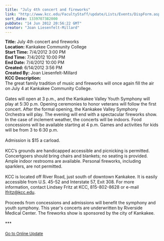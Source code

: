 ```yaml
---
title: "July 4th concert and fireworks"
link: "http://www.kcc.edu/FacultyStaff/update/Lists/Events/DispForm.aspx?ID=276"
sort_date: 1339707382000
pubDate: "14 Jun 2012 20:56:22 GMT"
creator: "Joan Liesenfelt-Millard"
---
```


<div><b>Title:</b> July 4th concert and fireworks</div>
<div><b>Location:</b> Kankakee Community College</div>
<div><b>Start Time:</b> 7/4/2012 3:00 PM</div>
<div><b>End Time:</b> 7/4/2012 10:00 PM</div>
<div><b>End Date:</b> 7/4/2012 10:00 PM</div>
<div><b>Created:</b> 6/14/2012 3:56 PM</div>
<div><b>Created By:</b> Joan Liesenfelt-Millard</div>
<div><b>KCC Description:</b> <div class="ExternalClassE7A9E7BE5FDB4569B9B176DF80CF6EBA">
<div>The great family tradition of music and fireworks will once again fill the air on July 4 at Kankakee Community College.</div>
<div> </div>
<div>Gates will open at 3 p.m., and the Kankakee Valley Youth Symphony will play at 5:30 p.m. Opening ceremonies to honor veterans will follow the first concert. After the formal opening, the Kankakee Valley Symphony Orchestra will play. The evening will end with a spectacular fireworks show. In the case of inclement weather, the concerts will be indoors. Food concessions will be available starting at 4 p.m. Games and activities for kids will be from 3 to 6:30 p.m. <br /></div>
<div> </div>
<div>Admission is $15 a carload.<br /></div>
<div> </div>
<div>KCC’s grounds are handicapped accessible and picnicking is permitted. Concertgoers should bring chairs and blankets; no seating is provided. Ample indoor restrooms are available. Personal fireworks, including sparklers, are not permitted. <br /></div>
<div> </div>
<div>KCC is located off River Road, just south of downtown Kankakee. It is easily accessible from U.S. 45-52 and Interstate 57, Exit 308. For more information, contact Lindsey Fritz at KCC, 815-802-8628 or e-mail <a href="mailto:lfritz@kcc.edu">lfritz@kcc.edu</a>.<br /></div>
<div> </div>
<div>Proceeds from concessions and admissions will benefit the symphony and youth symphony. This year's concerts are underwritten by Riverside Medical Center. The fireworks show is sponsored by the city of Kankakee.<br /></div></div>
<div> </div>
<div>***</div>
<div> </div>
<div>
<div><font size="2"><a href="/FacultyStaff/update/Pages/dailyupdate.aspx">Go to Online Update</a></font></div>
<div><font size="2"></font> </div>
<div> </div></div>
<div></div></div>
